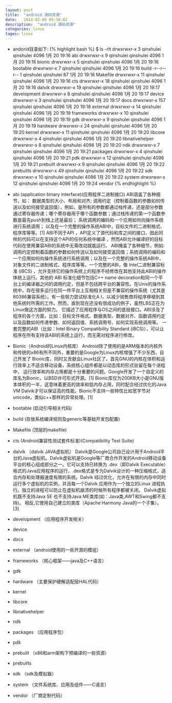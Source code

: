```yaml
---
layout: post
title:  "android 源码资源"
date:   2014-02-08 09:38:02
description:  "android 源码资源"
categories: linux
tages: linux
---
```




+ andorid目录如下:
{% highlight bash %}
$ ls -rlt
drwxrwxr-x   3 qinshulei qinshulei 4096  1月 20 19:16 abi
drwxrwxr-x   9 qinshulei qinshulei 4096  1月 20 19:16 bionic
drwxrwxr-x   5 qinshulei qinshulei 4096  1月 20 19:16 bootable
drwxrwxr-x   7 qinshulei qinshulei 4096  1月 20 19:16 build
-r--r--r--   1 qinshulei qinshulei   87  1月 20 19:16 Makefile
drwxrwxr-x  11 qinshulei qinshulei 4096  1月 20 19:16 cts
drwxrwxr-x  18 qinshulei qinshulei 4096  1月 20 19:16 dalvik
drwxrwxr-x  19 qinshulei qinshulei 4096  1月 20 19:17 development
drwxrwxr-x   8 qinshulei qinshulei 4096  1月 20 19:17 device
drwxrwxr-x   3 qinshulei qinshulei 4096  1月 20 19:17 docs
drwxrwxr-x 157 qinshulei qinshulei 4096  1月 20 19:18 external
drwxrwxr-x  14 qinshulei qinshulei 4096  1月 20 19:19 frameworks
drwxrwxr-x  10 qinshulei qinshulei 4096  1月 20 19:19 gdk
drwxrwxr-x   9 qinshulei qinshulei 4096  1月 20 19:19 hardware
drwxrwxr-x  24 qinshulei qinshulei 4096  1月 20 19:20 kernel
drwxrwxr-x  11 qinshulei qinshulei 4096  1月 20 19:20 libcore
drwxrwxr-x   4 qinshulei qinshulei 4096  1月 20 19:20 libnativehelper
drwxrwxr-x   8 qinshulei qinshulei 4096  1月 20 19:20 ndk
drwxrwxr-x   7 qinshulei qinshulei 4096  1月 20 19:21 packages
drwxrwxr-x   4 qinshulei qinshulei 4096  1月 20 19:21 pdk
drwxrwxr-x  12 qinshulei qinshulei 4096  1月 20 19:21 prebuilt
drwxrwxr-x   9 qinshulei qinshulei 4096  1月 20 19:22 prebuilts
drwxrwxr-x  49 qinshulei qinshulei 4096  1月 20 19:22 sdk
drwxrwxr-x  10 qinshulei qinshulei 4096  1月 20 19:22 system
drwxrwxr-x  12 qinshulei qinshulei 4096  1月 20 19:24 vendor
{% endhighlight %}

+ abi (application binary interface)(应用程序二进制接口)
  ABI涵盖了各种细节，如：
数据类型的大小、布局和对齐;
调用约定（控制着函数的参数如何传送以及如何接受返回值），例如，是所有的参数都通过栈传递，还是部分参数通过寄存器传递；哪个寄存器用于哪个函数参数；通过栈传递的第一个函数参数是最先push到栈上还是最后；
系统调用的编码和一个应用如何向操作系统进行系统调用；
以及在一个完整的操作系统ABI中，目标文件的二进制格式、程序库等等。[1]
ABI不同于API ，API定义了源代码和库之间的接口，因此同样的代码可以在支持这个API的任何系统中编译 ，然而ABI允许编译好的目标代码在使用兼容ABI的系统中无需改动就能运行。 ABI掩盖了各种细节，例如:调用约定控制着函数的参数如何传送以及如何接受返回值；系统调用的编码和一个应用如何向操作系统进行系统调用；以及在一个完整的操作系统ABI中，对象文件的二进制格式、程序库等等。一个完整的ABI，像 Intel二进制兼容标准 (iBCS) ，允许支持它的操作系统上的程序不经修改在其他支持此ABI的操作体统上运行。其他的 ABI 标准化细节包括C++ name decoration和同一个平台上的编译器之间的调用约定，但是不包括跨平台的兼容性。在Unix的操作系统中，存在很多运行在同一件平台上互相相关但是不兼容的操作系统（尤其是80386兼容系统）。有一些努力尝试标准化A I，以减少销售商将程序移植到其他系统时所需的工作。然而，直到现在还没有很成功的例子，虽然LBS正在为Linux做这方面的努力。
它描述了应用程序与OS之间的底层接口。ABI涉及了程序的各个方面，比如：目标文件格式、数据类型、数据对齐、函数调用约定以及函数如何传递参数、如何返回值、系统调用号、如何实现系统调用等。
一套完整的ABI（比如：Intel Binary Compatibility Standard (iBCS)），可以让程序在所有支持该ABI的系统上运行，而无需对程序进行修改。

+ Bionic（Android的Linux内核库）
  Android除了使用的是ARM版本的内核外和传统的x86有所不同外，重要的是Google为Linux内核增强了不少东西，自己开发了 Bionic库，同时又贡献会Linux社区了。首先GNU的内核在体积和运行效率上不适合移动设备，系统核心组件都是以动态库的形式驻留在每个进程中， 运行效率和内存占用都是十分重要的问题。Google开发了一个自定义的库名为Bionic，以BSD许可形式开源。[1]
  Bionic库仅为200KB大小是GNU版本体积的一半，这意味着更高的效率和低内存占用，同时配合经过优化的Java VM Dalvik才可以保证高的性能。Bionic不支持一些特性比如宽字节对unicode，类似c++那样的异常处理。[1]

+ bootable (启动引导相关代码)

+ build (存放系统编译规则及generic等基础开发包配置)

+ Makefile (顶层的makefile)

+ cts (Android兼容性测试套件标准)(Compatibility Test Suite)

+ dalvik （dalvik JAVA虚拟机）
  Dalvik是Google公司自己设计用于Android平台的Java虚拟机。Dalvik虚拟机是Google等厂商合作开发的Android移动设备平台的核心组成部分之一。它可以支持已转换为 .dex（即Dalvik Executable）格式的Java应用程序的运行，.dex格式是专为Dalvik设计的一种压缩格式，适合内存和处理器速度有限的系统。Dalvik 经过优化，允许在有限的内存中同时运行多个虚拟机的实例，并且每一个Dalvik 应用作为一个独立的Linux 进程执行。独立的进程可以防止在虚拟机崩溃的时候所有程序都被关闭。
  Dalvik虚拟机既不支持Java SE 也不支持Java ME类库(如：Java类,AWT和Swing都不支持)。 相反,它使用自己建立的类库（Apache Harmony Java的一个子集）。[3]

+ development （应用程序开发相关）

+ device

+ docs

+ external （android使用的一些开源的模组）

+ frameworks （核心框架——java及C++语言）

+ gdk

+ hardware （主要保护硬解适配层HAL代码）

+ kernel

+ libcore

+ libnativehelper

+ ndk

+ packages （应用程序包）

+ pdk 

+ prebuilt （x86和arm架构下预编译的一些资源）

+ prebuilts

+ sdk （sdk及模拟器）

+ system  （文件系统库、应用及组件——C语言）

+ vendor  （厂商定制代码）
